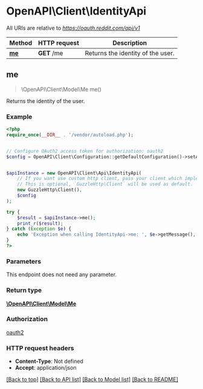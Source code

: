 # OpenAPI\Client\IdentityApi

All URIs are relative to *https://oauth.reddit.com/api/v1*

Method | HTTP request | Description
------------- | ------------- | -------------
[**me**](IdentityApi.md#me) | **GET** /me | Returns the identity of the user.



## me

> \OpenAPI\Client\Model\Me me()

Returns the identity of the user.

### Example

```php
<?php
require_once(__DIR__ . '/vendor/autoload.php');


// Configure OAuth2 access token for authorization: oauth2
$config = OpenAPI\Client\Configuration::getDefaultConfiguration()->setAccessToken('YOUR_ACCESS_TOKEN');


$apiInstance = new OpenAPI\Client\Api\IdentityApi(
    // If you want use custom http client, pass your client which implements `GuzzleHttp\ClientInterface`.
    // This is optional, `GuzzleHttp\Client` will be used as default.
    new GuzzleHttp\Client(),
    $config
);

try {
    $result = $apiInstance->me();
    print_r($result);
} catch (Exception $e) {
    echo 'Exception when calling IdentityApi->me: ', $e->getMessage(), PHP_EOL;
}
?>
```

### Parameters

This endpoint does not need any parameter.

### Return type

[**\OpenAPI\Client\Model\Me**](../Model/Me.md)

### Authorization

[oauth2](../../README.md#oauth2)

### HTTP request headers

- **Content-Type**: Not defined
- **Accept**: application/json

[[Back to top]](#) [[Back to API list]](../../README.md#documentation-for-api-endpoints)
[[Back to Model list]](../../README.md#documentation-for-models)
[[Back to README]](../../README.md)

